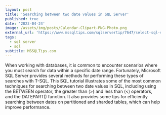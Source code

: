 ```yaml
---
layout: post
title: 'Searching between two date values in SQL Server'
published: true
date: '2023-04-24'
image: /assets/img/posts/Calendar-Clipart-PNG-Photo.png
external_url: 'https://www.mssqltips.com/sqlservertip/7647/select-sql-server-data-between-two-dates/?utm_source=HadiFadlallah'
tags:
  - sql server
  - sql
subtitle: MSSQLTips.com
---
```

When working with databases, it is common to encounter scenarios where you must search for data within a specific date range. Fortunately, Microsoft SQL Server provides several methods for performing these types of searches with T-SQL. This SQL tutorial illustrates some of the most common techniques for searching between two date values in SQL, including using the BETWEEN operator, the greater than (>) and less than (<) operators, and the DATEPART() function. It also provides some tips for efficiently searching between dates on partitioned and sharded tables, which can help improve performance.
